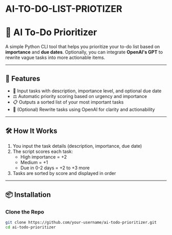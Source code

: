 # AI-TO-DO-LIST-PRIOTIZER
# 🧠 AI To-Do Prioritizer

A simple Python CLI tool that helps you prioritize your to-do list based on **importance** and **due dates**. Optionally, you can integrate **OpenAI's GPT** to rewrite vague tasks into more actionable items.

---

## 🚀 Features

- 📌 Input tasks with description, importance level, and optional due date  
- ⚖️ Automatic priority scoring based on urgency and importance  
- 📋 Outputs a sorted list of your most important tasks  
- 🤖 (Optional) Rewrite tasks using OpenAI for clarity and actionability

---

## 🛠️ How It Works

1. You input the task details (description, importance, due date)
2. The script scores each task:
   - High importance = +2
   - Medium = +1
   - Due in 0-2 days = +2 to +3 more
3. Tasks are sorted by score and displayed in order

---

## 📦 Installation

### Clone the Repo
```bash
git clone https://github.com/your-username/ai-todo-prioritizer.git
cd ai-todo-prioritizer
